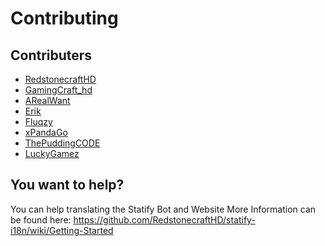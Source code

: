 # Contributing

## Contributers
- [RedstonecraftHD](https://github.com/RedstonecraftHD)
- [GamingCraft_hd](https://www.gamingcraft.de/)
- [ARealWant](https://github.com/ARealWant)
- [Erik](https://github.com/eriik912)
- [Fluqzy](https://github.com/Fluqzy)
- [xPandaGo](https://github.com/xPandaGo)
- [ThePuddingCODE](https://github.com/ThePuddingCODE)
- [LuckyGamez](https://github.com/LuckyGamez)

## You want to help?
You can help translating the Statify Bot and Website
More Information can be found here: https://github.com/RedstonecraftHD/statify-i18n/wiki/Getting-Started
